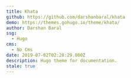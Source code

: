 ```yaml
---
title: Khata
github: https://github.com/darshanbaral/khata
demo: https://themes.gohugo.io/theme/khata/
author: Darshan Baral
ssg:
  - Hugo
cms:
  - No Cms
date: 2019-07-02T02:28:29.000Z
description: Hugo theme for documentation.
stale: true
---
```

